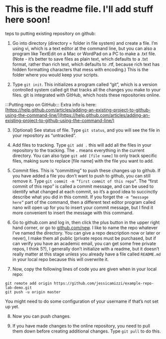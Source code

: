 # This is the readme file. I'll add stuff here soon!
teps to putting existing repository on github:

1. Go into directory (directory = folder in file system) and create a file. I’m using vi, which is a text editor at the command line, but you can also a program like TextEdit on a Mac or WordPad on a PC to make a .txt file. (Note - it’s better to save files as plain text, which defaults to a .txt format, rather than rich text, which defaults to .rtf, because rich text has hidden formatting characters that mess with encoding.) This is the folder where you would keep your scripts.

2. Type `git init`. This initializes a program called “git”, which is a version controlled system called git that tracks all the changes you make to your files. git is integrated with GitHub, which hosts these repositories online.

:::Putting repo on GitHub::: 
Extra info is here: [https://help.github.com/articles/adding-an-existing-project-to-github-using-the-command-line/](https://help.github.com/articles/adding-an-existing-project-to-github-using-the-command-line/)

3. (Optional) See status of file. Type `git status`, and you will see the file in your repository as “untracked”.

4. Add files to tracking. Type `git add .` this will add all the files in your repository to the tracking. The `.` means everything in the current directory. You can also type `git add [file name]` to only track specific files, making sure to replace [file name] with the file you want to add.

5. Commit files. This is “committing” to push these changes up to github. If you have added a file you don’t want to push to github, you can still remove it. Type `git commit -m “first commit of this repo”`. The “first commit of this repo” is called a commit message, and can be used to identify what changed at each commit, so it’s a good idea to succinctly describe what you did in this commit. If you forget the `-m “message here”` part of the command, then a different text editor program called nano will open up for you to insert your commit message, but I find it more convenient to insert the message with this command.

6. Go to github.com and log in, then click the plus button in the upper right hand corner, or go to [github.com/new](github.com/new). I like to name the repo whatever I’ve named the directory. You can give a repo description now or later or never), I make them all public (private repos must be purchased, but if can verify you have an academic email, you can get some free private repos, I think 5?), I generally don’t initialize with a readme, but it doesn’t really matter at this stage unless you already have a file called `README.md` in your local repo because this will overwrite it.

7. Now, copy the following lines of code you are given when in your local repo:
```
git remote add origin https://github.com/jessicamizzi/example-repo-lab-demo.git
git push -u origin master
```

You might need to do some configuration of your username if that’s not set up yet.

8. Now you can push changes.

9. If you have made changes to the online repository, you need to pull them down before creating additional changes. Type `git pull` to do this.
